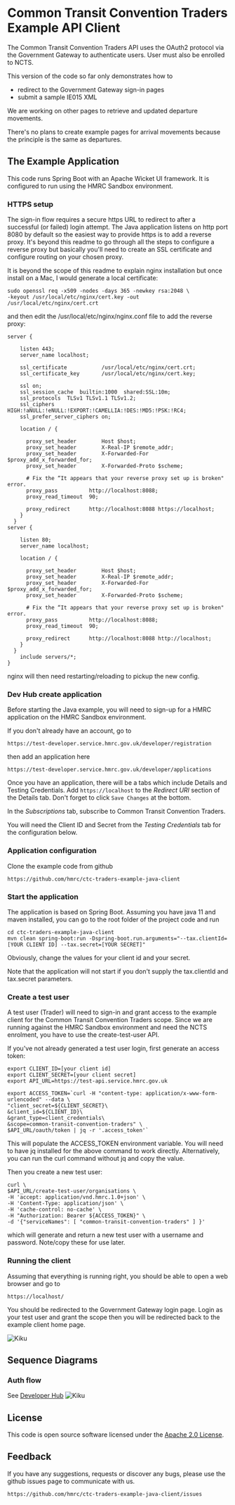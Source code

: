 # Common Transit Convention Traders Example API Client

The Common Transit Convention Traders API uses the OAuth2 protocol via the Government Gateway to authenticate users.  User must also be enrolled to NCTS.

This version of the code so far only demonstrates how to 
- redirect to the Government Gateway sign-in pages
- submit a sample IE015 XML 

We are working on other pages to retrieve and updated departure movements.

There's no plans to create example pages for arrival movements because the principle is the same as departures.

## The Example Application

This code runs Spring Boot with an Apache Wicket UI framework.  It is configured to run using the HMRC Sandbox environment.

### HTTPS setup
The sign-in flow requires a secure https URL to redirect to after a successful (or failed) login attempt.  The Java application listens on http port 8080 by default so the easiest way to provide https is to add a reverse proxy.  It's beyond this readme to go through all the steps to configure a reverse proxy but basically you'll need to create an SSL certificate and configure routing on your chosen proxy.  

It is beyond the scope of this readme to explain nginx installation but once install on a Mac, I would generate a local certificate:

```
sudo openssl req -x509 -nodes -days 365 -newkey rsa:2048 \
-keyout /usr/local/etc/nginx/cert.key -out /usr/local/etc/nginx/cert.crt
```

and then edit the /usr/local/etc/nginx/nginx.conf file to add the reverse proxy:
	
	server {

	    listen 443;
	    server_name localhost;
	
	    ssl_certificate           /usr/local/etc/nginx/cert.crt;
	    ssl_certificate_key       /usr/local/etc/nginx/cert.key;
	
	    ssl on;
	    ssl_session_cache  builtin:1000  shared:SSL:10m;
	    ssl_protocols  TLSv1 TLSv1.1 TLSv1.2;
	    ssl_ciphers HIGH:!aNULL:!eNULL:!EXPORT:!CAMELLIA:!DES:!MD5:!PSK:!RC4;
	    ssl_prefer_server_ciphers on;
	
	    location / {
	
	      proxy_set_header        Host $host;
	      proxy_set_header        X-Real-IP $remote_addr;
	      proxy_set_header        X-Forwarded-For $proxy_add_x_forwarded_for;
	      proxy_set_header        X-Forwarded-Proto $scheme;
	
	      # Fix the “It appears that your reverse proxy set up is broken" error.
	      proxy_pass          http://localhost:8088;
	      proxy_read_timeout  90;
	
	      proxy_redirect      http://localhost:8088 https://localhost;
	    }
	  }
	server {
	
	    listen 80;
	    server_name localhost;
	
	    location / {
	
	      proxy_set_header        Host $host;
	      proxy_set_header        X-Real-IP $remote_addr;
	      proxy_set_header        X-Forwarded-For $proxy_add_x_forwarded_for;
	      proxy_set_header        X-Forwarded-Proto $scheme;
	
	      # Fix the “It appears that your reverse proxy set up is broken" error.
	      proxy_pass          http://localhost:8088;
	      proxy_read_timeout  90;
	
	      proxy_redirect      http://localhost:8088 http://localhost;
	    }
	  }
	    include servers/*;
	}
	
nginx will then need restarting/reloading to pickup the new config.

### Dev Hub create application
Before starting the Java example, you will need to sign-up for a HMRC application on the HMRC Sandbox environment.

If you don't already have an account, go to 

```
https://test-developer.service.hmrc.gov.uk/developer/registration
```

then add an application here

```
https://test-developer.service.hmrc.gov.uk/developer/applications
```

Once you have an application, there will be a tabs which include Details and Testing Credentials.  Add `https://localhost` to the *Redirect URI* section of the Details tab.  Don't forget to click `Save Changes` at the bottom.

In the *Subscriptions* tab, subscribe to Common Transit Convention Traders.

You will need the Client ID and Secret from the *Testing Credentials* tab for the configuration below.

### Application configuration
Clone the example code from github 

```
https://github.com/hmrc/ctc-traders-example-java-client
```

### Start the application
The application is based on Spring Boot.  Assuming you have java 11 and maven installed, you can go to the root folder of the project code and run

```
cd ctc-traders-example-java-client
mvn clean spring-boot:run -Dspring-boot.run.arguments="--tax.clientId=[YOUR CLIENT ID] --tax.secret=[YOUR SECRET]"
```

Obviously, change the values for your client id and your secret.

Note that the application will not start if you don't supply the tax.clientId and tax.secret parameters.

### Create a test user

A test user (Trader) will need to sign-in and grant access to the example client for the Common Transit Convention Traders scope.  Since we are running against the HMRC Sandbox environment and need the NCTS enrolment, you have to use the create-test-user API.

If you've not already generated a test user login, first generate an access token:

```
export CLIENT_ID=[your client id]
export CLIENT_SECRET=[your client secret]
export API_URL=https://test-api.service.hmrc.gov.uk

export ACCESS_TOKEN=`curl -H "content-type: application/x-www-form-urlencoded" --data \
"client_secret=${CLIENT_SECRET}\
&client_id=${CLIENT_ID}\
&grant_type=client_credentials\
&scope=common-transit-convention-traders" \
$API_URL/oauth/token | jq -r '.access_token'`
```

This will populate the ACCESS_TOKEN environment variable.  You will need to have jq installed for the above command to work directly.  Alternatively, you can run the curl command without jq and copy the value.

Then you create a new test user:

```
curl \
$API_URL/create-test-user/organisations \
-H 'accept: application/vnd.hmrc.1.0+json' \
-H 'Content-Type: application/json' \
-H 'cache-control: no-cache' \
-H "Authorization: Bearer ${ACCESS_TOKEN}" \
-d '{"serviceNames": [ "common-transit-convention-traders" ] }'
```

which will generate and return a new test user with a username and password.  Note/copy these for use later. 

### Running the client

Assuming that everything is running right, you should be able to open a web browser and go to 

```
https://localhost/
```
	
You should be redirected to the Government Gateway login page.  Login as your test user and grant the scope then you will be redirected back to the example client home page. 

![Kiku](./images/homepage.png)


## Sequence Diagrams

### Auth flow
See [Developer Hub](https://developer.service.hmrc.gov.uk/api-documentation/docs/authorisation/user-restricted-endpoints)
![Kiku](./images/auth-flow.png)

## License

This code is open source software licensed under the [Apache 2.0 License]("http://www.apache.org/licenses/LICENSE-2.0.html").

## Feedback

If you have any suggestions, requests or discover any bugs, please use the github issues page to communicate with us.

```
https://github.com/hmrc/ctc-traders-example-java-client/issues
```
